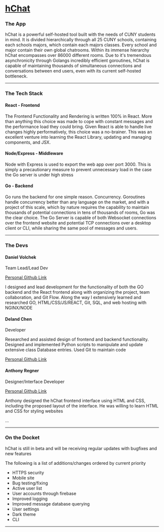 <div>
  <h1><a href="http://hchat.org">hChat</a></h1>
  <div>
    <h3> The App</h3>
    <p>hChat is a powerful self-hosted tool built with the needs of CUNY students in mind. It is divided hierarchically through all 25 CUNY schools, containing each schools majors, which contain each majors classes. Every school and major contain their own global chatrooms. Within its immense hierarchy hChat encompasses over 86000 different rooms. Due to it's tremendous asynchronicity through Golangs incredibly efficient goroutines, hChat is capable of maintaining thousands of simultaneous connections and conversations between end users, even with its current self-hosted bottleneck. </p>
  </div>
  <hr>
  <div>
    <h3>The Tech Stack</h3>
    <div>
      <h4>React - Frontend</h4>
      <p>The Frontend Functionality and Rendering is written 100% in React. More than anything this choice was made to cope with constant messages and the performance load they could bring. Given React is able to handle live changes highly performatively, this choice was a no-brainer. This was an excellent venture into learning the React Library, updating and managing components, and JSX. </p>
    </div>
    <div>
      <h4>Node/Express - Middleware</h4>
      <p>Node with Express is used to export the web app over port 3000. This is simply a precautionary measure to prevent unnecessary load in the case the Go server is under high stress</p>
    </div>
    <div>
      <h4>Go - Backend </h4>
      <p>Go runs the backend for one simple reason. Concurrency. Goroutines handle concurrency better than any language on the market, and with a project of this scale, which by nature requires the capability to maintain thousands of potential connections in tens of thousands of rooms, Go was the clear choice. The Go Server is capable of both Websocket connections over the frontend website and potential TCP connections over a desktop client or CLI, while sharing the same pool of messages and users. 
    </div>
    <hr>
  </div>
  <div>
    <h3> The Devs</h3>
    <div>
      <h4>Daniel Volchek</h4>
      <p>Team Lead/Lead Dev</p>
      <p><a href="https://github.com/DanielVolchek">Personal Github Link</a></p>
      <p>I designed and lead development for the functionality of both the GO backend and the React frontend along with organizing the project, team collaboration, and Git Flow. Along the way I extensively learned and researched GO, HTML/CSS/JS/REACT, Git, SQL, and web hosting with NGINX/NODE</p>
    </div>
    <div>
      <h4>Deland Chen</h4>
      <p>Developer</p>
      <p>Researched and assisted design of frontend and backend functionality. Designed and implemented Python scripts to manipulate and update extensive class Database entries. Used Git to maintain code</p>
      <a href="https://github.com/delandchen">Personal Github Link</a>
    </div>
    <div>
    <h4>Anthony Regner</h4>
      <p>Designer/Interface Developer</p>
      <p><a href="https://github.com/A278PlusPi">Personal Github Link</a></p>
      <p>Anthony designed the hChat frontend interface using HTML and CSS, including the proposed layout of the interface. He was willing to learn HTML and CSS for styling websites</p>
    </div>
    <div>
    ...
    </div>
  </div>
</div>
<hr>
<div>
  <h3>On the Docket</h3>
  <p>hChat is still in beta and will be receiving regular updates with bugfixes and new features<p>
  <p>The following is a list of additions/changes ordered by current priority</p>
  <ul>
    <li>HTTPS security</li>
    <li>Mobile site</li>
    <li>Bug testing/fixing</li>
    <li>Active user list</li>
    <li>User accounts through firebase</li>
    <li>Improved logging</li>
    <li>Improved message database querying</li>
    <li>User settings</li>
    <li>Dark theme</li>
    <li>CLI</li>
  </ul>
</div>
<div>
  <hr>
</div>
</div>
